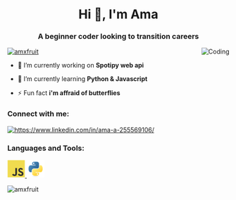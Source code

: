 
<h1 align="center">Hi 👋, I'm Ama</h1>
<h3 align="center">A beginner coder looking to transition careers</h3>
<img align="right" alt="Coding" width"400" scr="https://giphy.com/stickers/work-type-typing-JmLALWLGRRkczI0T2a">

<p align="left"> <a href="https://github.com/ryo-ma/github-profile-trophy"><img src="https://github-profile-trophy.vercel.app/?username=amxfruit" alt="amxfruit" /></a> </p>

- 🔭 I’m currently working on **Spotipy web api**

- 🌱 I’m currently learning **Python & Javascript**

- ⚡ Fun fact **i'm affraid of butterflies**

<h3 align="left">Connect with me:</h3>
<p align="left">
<a href="https://linkedin.com/in/https://www.linkedin.com/in/ama-a-255569106/" target="blank"><img align="center" src="https://raw.githubusercontent.com/rahuldkjain/github-profile-readme-generator/master/src/images/icons/Social/linked-in-alt.svg" alt="https://www.linkedin.com/in/ama-a-255569106/" height="30" width="40" /></a>
</p>

<h3 align="left">Languages and Tools:</h3>
<p align="left"> <a href="https://developer.mozilla.org/en-US/docs/Web/JavaScript" target="_blank" rel="noreferrer"> <img src="https://raw.githubusercontent.com/devicons/devicon/master/icons/javascript/javascript-original.svg" alt="javascript" width="40" height="40"/> </a> <a href="https://www.python.org" target="_blank" rel="noreferrer"> <img src="https://raw.githubusercontent.com/devicons/devicon/master/icons/python/python-original.svg" alt="python" width="40" height="40"/> </a> </p>

<p><img align="center" src="https://github-readme-stats.vercel.app/api/top-langs?username=amxfruit&show_icons=true&locale=en&layout=compact" alt="amxfruit" /></p>
